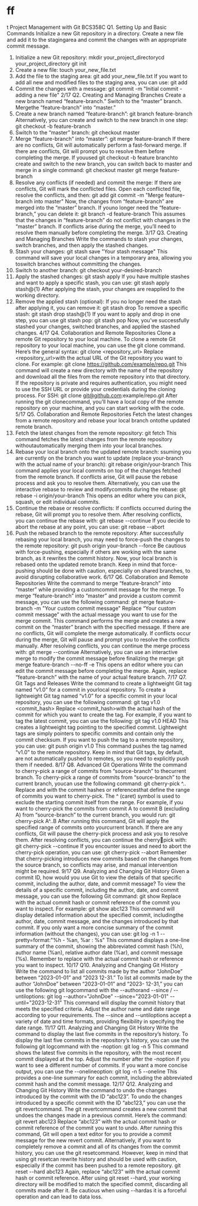 # ff
t
Project Management with Git BCS358C
Q1. Setting Up and Basic Commands
Initialize a new Git repository in a directory. Create a new file and add it to the
stagingarea and commit the changes with an appropriate commit message.
1. Initialize a new Git repository:
mkdir your_project_directorycd 
your_project_directory
git init
2. Create a new file:
touch your_new_file.txt
3. Add the file to the staging area:
git add your_new_file.txt
If you want to add all new and modified files to the staging area, you can use:
git add
4. Commit the changes with a message:
git commit -m "Initial commit - adding a new file"
2/17
Q2. Creating and Managing Branches
Create a new branch named “feature-branch.” Switch to the “master” branch.
Mergethe “feature-branch” into “master.”
1. Create a new branch named “feature-branch”:
git branch feature-branch
Alternatively, you can create and switch to the new branch in one step:
git checkout -b feature-branch
2. Switch to the “master” branch:
git checkout master
3. Merge “feature-branch” into “master”:
git merge feature-branch
If there are no conflicts, Git will automatically perform a fast-forward merge. If
there are conflicts, Git will prompt you to resolve them before completing the
merge. If youused git checkout -b feature branchto create and switch to the new
branch, you can switch back to master and merge in a single command:
git checkout master
git merge feature-branch
4. Resolve any conflicts (if needed) and commit the merge: If there are conflicts,
Git will mark the conflicted files. Open each conflicted file, resolve the conflicts, and
then:
git add
git commit -m "Merge feature-branch into master"
Now, the changes from “feature-branch” are merged into the “master” branch. If
youno longer need the “feature-branch,” you can delete it:
git branch -d feature-branch
This assumes that the changes in “feature-branch” do not conflict with changes in the
“master” branch. If conflicts arise during the merge, you’ll need to resolve them
manually before completing the merge.
3/17
Q3. Creating and Managing Branches
Write the commands to stash your changes, switch branches, and then apply the
stashed changes.
1. Stash your changes:
git stash save "Your stash message"
This command will save your local changes in a temporary area, allowing you
toswitch branches without committing the changes.
2. Switch to another branch:
git checkout your-desired-branch
3. Apply the stashed changes:
git stash apply
If you have multiple stashes and want to apply a specific stash, you can use:
git stash apply stash@{1}
After applying the stash, your changes are reapplied to the working directory.
4. Remove the applied stash (optional):
If you no longer need the stash after applying it, you can remove it:
git stash drop
To remove a specific stash:
git stash drop stash@{1}
If you want to apply and drop in one step, you can use git stash pop:
git stash pop
Now, you’ve successfully stashed your changes, switched branches, and applied the
stashed changes.
4/17
Q4. Collaboration and Remote Repositories
Clone a remote Git repository to your local machine.
To clone a remote Git repository to your local machine, you can use the git clone
command. Here’s the general syntax:
git clone <repository_url>
Replace <repository_url>with the actual URL of the Git repository you want to
clone. For example:
git clone https://github.com/example/repo.git
This command will create a new directory with the name of the repository and
download all the files from the remote repository into that directory. If the repository
is private and requires authentication, you might need to use the SSH URL or 
provide your credentials during the cloning process.
For SSH:
git clone git@github.com:example/repo.git
After running the git clonecommand, you’ll have a local copy of the remote
repository on your machine, and you can start working with the code.
5/17
Q5. Collaboration and Remote Repositories
Fetch the latest changes from a remote repository and rebase your local branch
ontothe updated remote branch.
1. Fetch the latest changes from the remote repository:
git fetch
This command fetches the latest changes from the remote repository withoutautomatically
merging them into your local branches.
2. Rebase your local branch onto the updated remote branch:
ssuming you are currently on the branch you want to update (replace your-branch
with the actual name of your branch):
git rebase origin/your-branch
This command applies your local commits on top of the changes fetched from the
remote branch. If conflicts arise, Git will pause the rebase process and ask you to
resolve them. Alternatively, you can use the interactive rebase to review and
modifycommits during the rebase:
git rebase -i origin/your-branch
This opens an editor where you can pick, squash, or edit individual commits.
3. Continue the rebase or resolve conflicts:
If conflicts occurred during the rebase, Git will prompt you to resolve them. After
resolving conflicts, you can continue the rebase with:
git rebase --continue
If you decide to abort the rebase at any point, you can use:
git rebase --abort
4. Push the rebased branch to the remote repository:
After successfully rebasing your local branch, you may need to force-push the
changes to the remote repository:
git push origin your-branch --force
Be cautious with force-pushing, especially if others are working with the same
branch, as it rewrites the commit history. Now, your local branch is rebased onto the
updated remote branch. Keep in mind that force-pushing should be done with caution,
especially on shared branches, to avoid disrupting collaborative work.
6/17
Q6. Collaboration and Remote Repositories
Write the command to merge “feature-branch” into “master” while providing a
customcommit message for the merge.
To merge “feature-branch” into “master” and provide a custom commit message, you
can use the following command:
git merge feature-branch -m "Your custom commit message"
Replace “Your custom commit message” with the actual message you want to use for
the merge commit. This command performs the merge and creates a new commit on
the “master” branch with the specified message. If there are no conflicts, Git will
complete the merge automatically.
If conflicts occur during the merge, Git will pause and prompt you to resolve the
conflicts manually. After resolving conflicts, you can continue the merge process
with:
git merge --continue
Alternatively, you can use an interactive merge to modify the commit message before
finalizing the merge:
git merge feature-branch --no-ff -e
This opens an editor where you can edit the commit message before completing the
merge. Again, replace “feature-branch” with the name of your actual feature branch.
7/17
Q7. Git Tags and Releases
Write the command to create a lightweight Git tag named “v1.0” for a commit
in yourlocal repository.
To create a lightweight Git tag named “v1.0” for a specific commit in your local
repository, you can use the following command:
git tag v1.0 <commit_hash>
Replace <commit_hash>with the actual hash of the commit for which you want to
create the tag.
For example, if you want to tag the latest commit, you can use the following:
git tag v1.0 HEAD
This creates a lightweight tag pointing to the specified commit. Lightweight tags are
simply pointers to specific commits and contain only the commit checksum.
If you want to push the tag to a remote repository, you can use:
git push origin v1.0
This command pushes the tag named “v1.0” to the remote repository. Keep in mind
that Git tags, by default, are not automatically pushed to remotes, so you need to
explicitly push them if needed.
8/17
Q8. Advanced Git Operations
Write the command to cherry-pick a range of commits from “source-branch”
to thecurrent branch.
To cherry-pick a range of commits from “source-branch” to the current branch,
youcan use the following command:
git cherry-pick <start-commit>^..<end-commit>
Replace <start-commit>and <end-commit>with the commit hashes or referencesthat 
define the range of commits you want to cherry-pick. The ^ (caret) symbol is used to
exclude the starting commit itself from the range.
For example, if you want to cherry-pick the commits from commit A to commit B
(excluding A) from “source-branch” to the current branch, you would run:
git cherry-pick A^..B
After running this command, Git will apply the specified range of commits onto
yourcurrent branch. If there are any conflicts, Git will pause the cherry-pick process
and ask you to resolve them. After resolving conflicts, you can continue the cherrypick with:
git cherry-pick --continue
If you encounter issues and need to abort the cherry-pick operation, you can use:
git cherry-pick --abort
Remember that cherry-picking introduces new commits based on the changes from
the source branch, so conflicts may arise, and manual intervention might be required.
9/17
Q9. Analyzing and Changing Git History
Given a commit ID, how would you use Git to view the details of that specific commit,
including the author, date, and commit message?
To view the details of a specific commit, including the author, date, and commit
message, you can use the following Git command:
git show <commit-id>
Replace <commit-id>with the actual commit hash or commit reference of the
commit you want to inspect.
For example:
git show abc123
This command will display detailed information about the specified commit,
includingthe author, date, commit message, and the changes introduced by that
commit.
If you only want a more concise summary of the commit information (without the
changes), you can use:
git log -n 1 --pretty=format:"%h - %an, %ar : %s" <commit-id>
This command displays a one-line summary of the commit, showing the abbreviated
commit hash (%h), author name (%an), relative author date (%ar), and commit
message (%s).
Remember to replace <commit-id>with the actual commit hash or reference you
want to inspect.
10/17
Q10. Analyzing and Changing Git History
Write the command to list all commits made by the author “JohnDoe” between
“2023-01-01” and “2023 12-31.”
To list all commits made by the author “JohnDoe” between “2023-01-01” and “2023-
12-31,” you can use the following git logcommand with the --authorand --since
/ --untiloptions:
git log --author="JohnDoe" --since="2023-01-01" --until="2023-12-31"
This command will display the commit history that meets the specified criteria.
Adjust the author name and date range according to your requirements. The --since
and --untiloptions accept a variety of date and time formats, providing flexibility in
specifying the date range.
11/17
Q11. Analyzing and Changing Git History
Write the command to display the last five commits in the repository’s history.
To display the last five commits in the repository’s history, you can use the following
git logcommand with the -noption:
git log -n 5
This command shows the latest five commits in the repository, with the most recent
commit displayed at the top. Adjust the number after the -noption if you want to see
a different number of commits.
If you want a more concise output, you can use the --onelineoption:
git log -n 5 --oneline
This provides a one-line summary for each commit, including the abbreviated commit
hash and the commit message.
12/17
Q12. Analyzing and Changing Git History
Write the command to undo the changes introduced by the commit with the ID
“abc123”.
To undo the changes introduced by a specific commit with the ID “abc123,” you can
use the git revertcommand. The git revertcommand creates a new commit that
undoes the changes made in a previous commit. Here’s the command:
git revert abc123
Replace “abc123” with the actual commit hash or commit reference of the commit
you want to undo. After running this command, Git will open a text editor for you 
to provide a commit message for the new revert commit.
Alternatively, if you want to completely remove a commit and all of its changes from
the commit history, you can use the git resetcommand. However, keep in mind that
using git resetcan rewrite history and should be used with caution, especially if the
commit has been pushed to a remote repository.
git reset --hard abc123
Again, replace “abc123” with the actual commit hash or commit reference. After
using git reset --hard, your working directory will be modified to match the specified
commit, discarding all commits made after it. Be cautious when using --hardas it is a
forceful operation and can lead to data loss.
